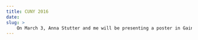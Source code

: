 ```yaml
---
title: CUNY 2016
date: 
slug: >
	On March 3, Anna Stutter and me will be presenting a poster in Gainesville: "Cross-linguistic variation in sensitivity to grammatical errors: evidence from multilingual speakers" [[abstract]](/pubs/CUNY16_abstract.pdf)
---
```



